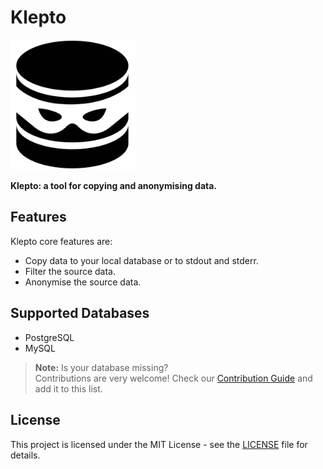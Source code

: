 # Klepto

<img src="./assets/klepto_logo.png" alt="klepto_logo" style="width:200px;"/>

**Klepto: a tool for copying and anonymising data.**

## Features

Klepto core features are:

- Copy data to your local database or to stdout and stderr.
- Filter the source data.
- Anonymise the source data.

## Supported Databases

- PostgreSQL
- MySQL

> **Note:** Is your database missing?  
> Contributions are very welcome! Check our [Contribution Guide](https://github.com/hellofresh/klepto/blob/master/CONTRIBUTING.md) and add it to this list.


## License

This project is licensed under the MIT License - see the [LICENSE](https://github.com/hellofresh/klepto/blob/master/LICENSE) file for details.
